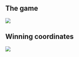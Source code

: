 ## The game
![](https://github.com/Stas-inside/Tic-Tac-Toe/blob/main/More_for_gt/Screenshot%20(112).png)

## Winning coordinates

![](https://github.com/Stas-inside/Tic-Tac-Toe/blob/main/More_for_gt/Screenshot%20(108).png)
